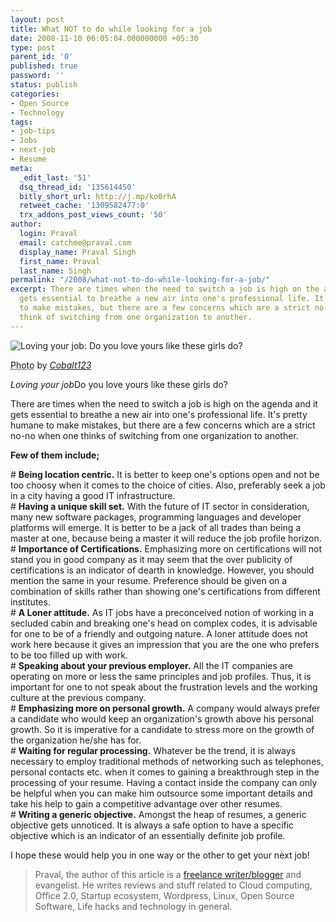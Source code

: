 ```yaml
---
layout: post
title: What NOT to do while looking for a job
date: 2008-11-10 06:05:04.000000000 +05:30
type: post
parent_id: '0'
published: true
password: ''
status: publish
categories:
- Open Source
- Technology
tags:
- job-tips
- Jobs
- next-job
- Resume
meta:
  _edit_last: '51'
  dsq_thread_id: '135614450'
  bitly_short_url: http://j.mp/ko0rhA
  retweet_cache: '1309582477:0'
  trx_addons_post_views_count: '50'
author:
  login: Praval
  email: catchme@praval.com
  display_name: Praval Singh
  first_name: Praval
  last_name: Singh
permalink: "/2008/what-not-to-do-while-looking-for-a-job/"
excerpt: There are times when the need to switch a job is high on the agenda and it
  gets essential to breathe a new air into one's professional life. It's pretty humane
  to make mistakes, but there are a few concerns which are a strict no-no when we
  think of switching from one organization to another.
---
```

<div class="figure"><img src="{{ site.baseurl }}/assets/2008/11/i-heart-my-job.jpg" alt="Loving your job: Do you love yours like these girls do?" />
<p class="credit"><abbr class="type" title="Photograph">Photo</abbr> by <cite><a href="http://www.flickr.com/photos/cobalt/2807290411/">Cobalt123</a></cite></p>
<p class="caption"><em class="title">Loving your job</em>Do you love yours like these girls do?</p>
</div>
<p><!--more--></p>
<p>There are times when the need to switch a job is high on the agenda and it gets essential to breathe a new air into one's professional life. It's pretty humane to make mistakes, but there are a few concerns which are a strict no-no when one thinks of switching from one organization to another.</p>
<p><strong>Few of them include;</strong></p>
<p># <strong>Being location centric.</strong> It is better to keep one's options open and not be too choosy when it comes to the choice of cities. Also, preferably seek a job in a city having a good IT infrastructure.<br />
# <strong>Having a unique skill set.</strong> With the future of IT sector in consideration, many new software packages, programming languages and developer platforms will emerge. It is better to be a jack of all trades than being a master at one, because being a master it will reduce the job profile horizon.<br />
# <strong>Importance of Certifications.</strong> Emphasizing more on certifications will not stand you in good company as it may seem that the over publicity of certifications is an indicator of dearth in knowledge. However, you should mention the same in your resume. Preference should be given on a combination of skills rather than showing one's certifications from different institutes.<br />
# <strong>A Loner attitude.</strong> As IT jobs have a preconceived notion of working in a secluded cabin and breaking one's head on complex codes, it is advisable for one to be of a friendly and outgoing nature. A loner attitude does not work here because it gives an impression that you are the one who prefers to be too filled up with work.<br />
# <strong>Speaking about your previous employer.</strong> All the IT companies are operating on more or less the same principles and job profiles. Thus, it is important for one to not speak about the frustration levels and the working culture at the previous company.<br />
# <strong>Emphasizing more on personal growth.</strong> A company would always prefer a candidate who would keep an organization's growth above his personal growth. So it is imperative for a candidate to stress more on the growth of the organization he/she has for.<br />
# <strong>Waiting for regular processing.</strong> Whatever be the trend, it is always necessary to employ traditional methods of networking such as telephones, personal contacts etc. when it comes to gaining a breakthrough step in the processing of your resume. Having a contact inside the company can only be helpful when you can make him outsource some important details and take his help to gain a competitive advantage over other resumes.<br />
# <strong>Writing a generic objective.</strong> Amongst the heap of resumes, a generic objective gets unnoticed. It is always a safe option to have a specific objective which is an indicator of an essentially definite job profile. </p>
<p>I hope these would help you in one way or the other to get your next job! </p>
<blockquote><p>Praval, the author of this article is a <a href="http://praval.com/">freelance writer/blogger</a> and evangelist. He writes reviews and stuff related to Cloud computing, Office 2.0, Startup ecosystem, Wordpress, Linux, Open Source Software, Life hacks and technology in general.</p></blockquote>
